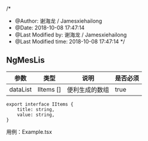 /*
 * @Author: 谢海龙 / Jamesxiehailong 
 * @Date: 2018-10-08 17:47:14 
 * @Last Modified by:   谢海龙 / Jamesxiehailong 
 * @Last Modified time: 2018-10-08 17:47:14 
 */
## NgMesLis 

| 参数     | 类型      | 说明           | 是否必须 |
| -------- | --------- | -------------- | -------- |
| dataList | IItems [] | 便利生成的数组 | true     |

```
export interface IItems {
	title: string,
	value: string,
}
```

用例：Example.tsx





